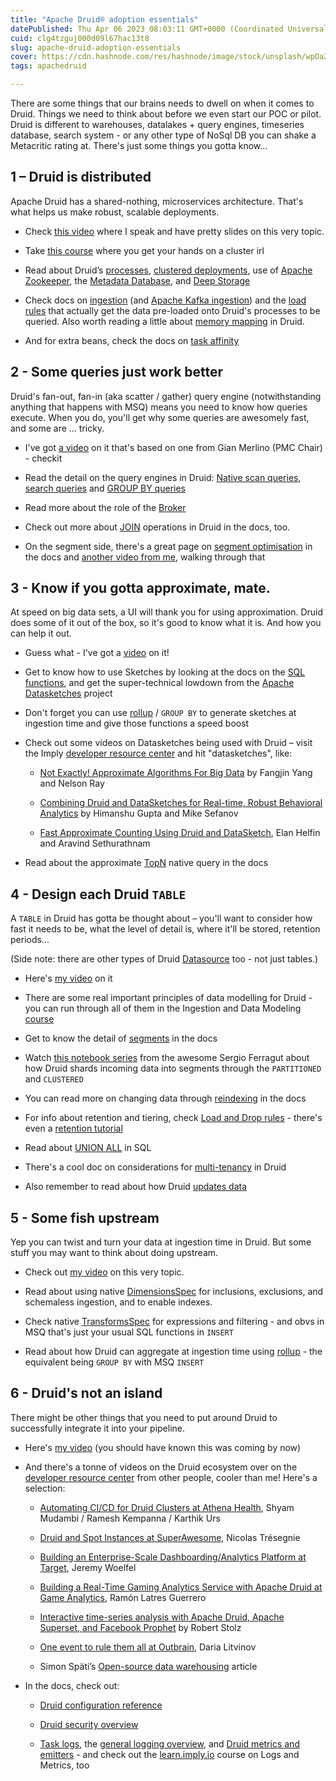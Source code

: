 ```yaml
---
title: "Apache Druid® adoption essentials"
datePublished: Thu Apr 06 2023 08:03:11 GMT+0000 (Coordinated Universal Time)
cuid: clg4tzguj000d09l67hac13t8
slug: apache-druid-adoption-essentials
cover: https://cdn.hashnode.com/res/hashnode/image/stock/unsplash/wpOa2i3MUrY/upload/1c75d4544eeef06781101838c73d409c.jpeg
tags: apachedruid

---
```


There are some things that our brains needs to dwell on when it comes to Druid. Things we need to think about before we even start our POC or pilot. Druid is different to warehouses, datalakes + query engines, timeseries database, search system - or any other type of NoSql DB you can shake a Metacritic rating at. There's just some things you gotta know...

## 1 – Druid is distributed

Apache Druid has a shared-nothing, microservices architecture. That's what helps us make robust, scalable deployments.

* Check [this video](https://youtu.be/2Ft-0CFkcgE?list=PLDZysOZKycN7MZvNxQk_6RbwSJqjSrsNR) where I speak and have pretty slides on this very topic.
    
* Take [this course](https://learn.imply.io/apache-druid-basics) where you get your hands on a cluster irl
    
* Read about Druid’s [processes](https://druid.apache.org/docs/latest/design/processes.html), [clustered deployments](https://druid.apache.org/docs/latest/tutorials/cluster.html), use of [Apache Zookeeper](https://druid.apache.org/docs/latest/dependencies/zookeeper.html), the [Metadata Database](https://druid.apache.org/docs/latest/dependencies/metadata-storage.html), and [Deep Storage](https://druid.apache.org/docs/latest/dependencies/deep-storage.html)
    
* Check docs on [ingestion](https://druid.apache.org/docs/latest/ingestion/) (and [Apache Kafka ingestion](https://druid.apache.org/docs/latest/development/extensions-core/kafka-ingestion.html)) and the [load rules](https://druid.apache.org/docs/latest/operations/rule-configuration.html) that actually get the data pre-loaded onto Druid's processes to be queried. Also worth reading a little about [memory mapping](https://druid.apache.org/docs/latest/design/historical.html#loading-and-serving-segments-from-cache) in Druid.
    
* And for extra beans, check the docs on [task affinity](https://druid.apache.org/docs/latest/configuration/index.html#worker-select-strategy)
    

## 2 - Some queries just work better

Druid's fan-out, fan-in (aka scatter / gather) query engine (notwithstanding anything that happens with MSQ) means you need to know how queries execute. When you do, you'll get why some queries are awesomely fast, and some are ... tricky.

* I've got [a video](https://youtu.be/chnZmngXMsQ?list=PLDZysOZKycN7MZvNxQk_6RbwSJqjSrsNR) on it that's based on one from Gian Merlino (PMC Chair) - checkit
    
* Read the detail on the query engines in Druid: [Native scan queries](https://druid.apache.org/docs/latest/querying/scan-query.html), [search queries](https://druid.apache.org/docs/latest/querying/searchquery.html) and [GROUP BY queries](https://druid.apache.org/docs/latest/querying/groupbyquery.html)
    
* Read more about the role of the [Broker](https://druid.apache.org/docs/latest/design/broker.html#overview)
    
* Check out more about [JOIN](https://druid.apache.org/docs/latest/querying/joins.html) operations in Druid in the docs, too.
    
* On the segment side, there's a great page on [segment optimisation](https://druid.apache.org/docs/latest/operations/segment-optimization.html) in the docs and [another video from me](https://youtu.be/kHH3oPqPGCw?list=PLDZysOZKycN7MZvNxQk_6RbwSJqjSrsNR), walking through that
    

## 3 - Know if you gotta approximate, mate.

At speed on big data sets, a UI will thank you for using approximation. Druid does some of it out of the box, so it's good to know what it is. And how you can help it out.

* Guess what - I've got a [video](https://youtu.be/fSWwJs1gCvQ?list=PLDZysOZKycN7MZvNxQk_6RbwSJqjSrsNR) on it!
    
* Get to know how to use Sketches by looking at the docs on the [SQL functions](https://druid.apache.org/docs/latest/querying/sql-scalar.html#sketch-functions), and get the super-technical lowdown from the [Apache Datasketches](https://datasketches.apache.org/) project
    
* Don't forget you can use [rollup](https://druid.apache.org/docs/latest/ingestion/rollup.html) / `GROUP BY` to generate sketches at ingestion time and give those functions a speed boost
    
* Check out some videos on Datasketches being used with Druid – visit the Imply [developer resource center](https://docs.imply.io/latest/developer/dev-resources/) and hit "datasketches", like:
    
    * [Not Exactly! Approximate Algorithms For Big Data](https://files.speakerdeck.com/presentations/4d79125022d3013121837aec47472c60/Not_Exactly__Approximate_Algorithms_for_Big_Data.pdf) by Fangjin Yang and Nelson Ray
        
    * [Combining Druid and DataSketches for Real-time, Robust Behavioral Analytics](https://yahooeng.tumblr.com/post/147711922956/combining-druid-and-datasketches-for-real-time) by Himanshu Gupta and Mike Sefanov
        
    * [Fast Approximate Counting Using Druid and DataSketch](https://medium.com/expedia-group-tech/fast-approximate-counting-using-druid-and-datasketch-f5f163131acd), Elan Helfin and Aravind Sethurathnam
        
* Read about the approximate [TopN](https://druid.apache.org/docs/latest/querying/topnquery.html) native query in the docs
    

## 4 - Design each Druid `TABLE`

A `TABLE` in Druid has gotta be thought about – you'll want to consider how fast it needs to be, what the level of detail is, where it'll be stored, retention periods...

(Side note: there are other types of Druid [Datasource](https://druid.apache.org/docs/latest/querying/datasource.html) too - not just tables.)

* Here's [my video](https://youtu.be/OpYDX4RYLV0?list=PLDZysOZKycN7MZvNxQk_6RbwSJqjSrsNR) on it
    
* There are some real important principles of data modelling for Druid - you can run through all of them in the Ingestion and Data Modeling [course](https://learn.imply.io/apache-druid-ingestion-and-data-modeling)
    
* Get to know the detail of [segments](https://druid.apache.org/docs/0.23.0/design/segments.html#segment-components) in the docs
    
* Watch [this notebook series](https://www.youtube.com/watch?v=7caGijktulo&list=PLDZysOZKycN4wNrNUpUhfXLP8Q___5omG) from the awesome Sergio Ferragut about how Druid shards incoming data into segments through the `PARTITIONED` and `CLUSTERED`
    
* You can read more on changing data through [reindexing](https://druid.apache.org/docs/latest/ingestion/faq.html#how-can-i-reindex-existing-data-in-druid-with-schema-changes) in the docs
    
* For info about retention and tiering, check [Load and Drop rules](https://druid.apache.org/docs/latest/operations/rule-configuration.html) - there's even a [retention tutorial](https://druid.apache.org/docs/latest/tutorials/tutorial-retention.html)
    
* Read about [UNION ALL](https://druid.apache.org/docs/latest/querying/sql.html#union-all) in SQL
    
* There's a cool doc on considerations for [multi-tenancy](https://druid.apache.org/docs/latest/querying/multitenancy.html) in Druid
    
* Also remember to read about how Druid [updates data](https://druid.apache.org/docs/latest/ingestion/data-management.html#updating-existing-data)
    

## 5 - Some fish upstream

Yep you can twist and turn your data at ingestion time in Druid. But some stuff you may want to think about doing upstream.

* Check out [my video](https://youtu.be/dmhbnJTlnt8?list=PLDZysOZKycN7MZvNxQk_6RbwSJqjSrsNR) on this very topic.
    
* Read about using native [DimensionsSpec](https://druid.apache.org/docs/latest/ingestion/ingestion-spec.html#dimensionsspec) for inclusions, exclusions, and schemaless ingestion, and to enable indexes.
    
* Check native [TransformsSpec](https://druid.apache.org/docs/latest/ingestion/ingestion-spec.html#transformspec) for expressions and filtering - and obvs in MSQ that's just your usual SQL functions in `INSERT`
    
* Read about how Druid can aggregate at ingestion time using [rollup](https://druid.apache.org/docs/latest/ingestion/rollup.html) - the equivalent being `GROUP BY` with MSQ `INSERT`
    

## 6 - Druid's not an island

There might be other things that you need to put around Druid to successfully integrate it into your pipeline.

* Here's [my video](https://youtu.be/CgB-unmWGOs?list=PLDZysOZKycN7MZvNxQk_6RbwSJqjSrsNR) (you should have known this was coming by now)
    
* And there's a tonne of videos on the Druid ecosystem over on the [developer resource center](https://docs.imply.io/latest/developer/dev-resources/) from other people, cooler than me! Here's a selection:
    
    * [Automating CI/CD for Druid Clusters at Athena Health](https://www.youtube.com/watch?v=XGzMJBM8xeg), Shyam Mudambi / Ramesh Kempanna / Karthik Urs
        
    * [Druid and Spot Instances at SuperAwesome](https://youtu.be/XoX-0IblxiQ), Nicolas Trésegnie
        
    * [Building an Enterprise-Scale Dashboarding/Analytics Platform at Target](https://youtu.be/h1FaIbGt_NE), Jeremy Woelfel
        
    * [Building a Real-Time Gaming Analytics Service with Apache Druid at Game Analytics](https://youtu.be/iE_pJwOl3_U), Ramón Latres Guerrero
        
    * [Interactive time-series analysis with Apache Druid, Apache Superset, and Facebook Prophet](https://preset.io/blog/2021-3-16-druid-prophet-pt2/) by Robert Stolz
        
    * [One event to rule them all at Outbrain](https://youtu.be/v_1L-aYY2YU), Daria Litvinov
        
    * Simon Späti’s [Open-source data warehousing](https://www.sspaeti.com/blog/open-source-data-warehousing-druid-airflow-superset/) article
        
* In the docs, check out:
    
    * [Druid configuration reference](https://druid.apache.org/docs/latest/configuration/index.html)
        
    * [Druid security overview](https://druid.apache.org/docs/latest/operations/security-overview.html)
        
    * [Task logs](https://druid.apache.org/docs/latest/ingestion/tasks.html#task-logs), the [general logging overview](https://druid.apache.org/docs/latest/configuration/logging.html), and [Druid metrics and emitters](https://druid.apache.org/docs/latest/operations/metrics.html) - and check out the [learn.imply.io](https://learn.imply.io) course on Logs and Metrics, too
